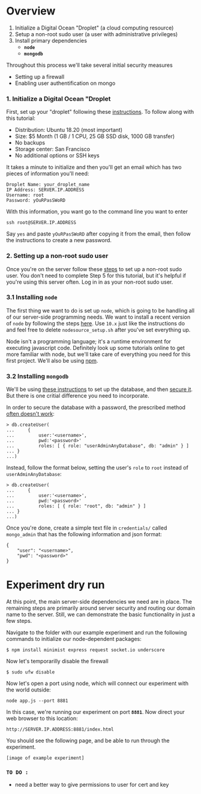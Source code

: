 # Overview

1. Initialize a Digital Ocean "Droplet" (a cloud computing resource)
2. Setup a non-root sudo user (a user with administrative privileges) 
3. Install primary dependencies
	- **`node`** 	
	- **`mongodb`**

Throughout this process we'll take several initial security measures

- Setting up a firewall
- Enabling user authentification on mongo 

### 1. Initialize a Digital Ocean "Droplet

First, set up your "droplet" following these [instructions](https://www.digitalocean.com/docs/droplets/how-to/create/). To follow along with this tutorial: 
	
- Distribution: Ubuntu 18.20  (most important) 
- Size: $5 Month (1 GB / 1 CPU, 25 GB SSD disk, 1000 GB transfer) 
- No backups
- Storage center: San Francisco 
- No additional options or SSH keys
	
It takes a minute to initialize and then you'll get an email which has two pieces of information you'll need: 

```
Droplet Name: your_droplet_name
IP Address: SERVER.IP.ADDRESS 
Username: root
Password: yOuRPasSWoRD 
```

With this information, you want go to the command line you want to enter 

```ssh root@SERVER.IP.ADDRESS```

Say `yes` and paste `yOuRPasSWoRD` after copying it from the email, then follow the instructions  to create a new password. 

### 2. Setting up a non-root sudo user

Once you're on the server follow these [steps](https://www.digitalocean.com/community/tutorials/initial-server-setup-with-ubuntu-18-04) to set up a non-root sudo user. You don't need to complete Step 5 for this tutorial, but it's helpful if you're using this server often. Log in in as your non-root sudo user. 

### 3.1 Installing `node` 

The first thing we want to do is set up `node`, which is going to be handling all of our server-side programming needs. We want to install a recent version of `node` by following the steps [here](https://www.digitalocean.com/community/tutorials/how-to-install-node-js-on-ubuntu-18-04). Use `10.x` just like the instructions do and feel free to delete `nodesource_setup.sh` after you've set everything up.

Node isn't a programming language; it's a runtime environment for executing javascript code. Definitely look up some tutorials online to get more familiar with node, but we'll take care of everything you need for this first project. We'll also be using [npm](https://nodesource.com/blog/an-absolute-beginners-guide-to-using-npm/). 

### 3.2 Installing `mongodb`

We'll be using [these instructions](https://www.digitalocean.com/community/tutorials/how-to-install-mongodb-on-ubuntu-18-04) to set up the database, and then [secure it](https://www.digitalocean.com/community/tutorials/how-to-install-and-secure-mongodb-on-ubuntu-16-04#part-three-configuring-remote-access-(optional)). But there is one critial difference you need to incorporate. 

In order to secure the database with a password, the prescribed method [often doesn't work](https://stackoverflow.com/questions/23943651/mongodb-admin-user-not-authorized):  

```
> db.createUser(
...		{
...			user:'<username>',
...			pwd:'<password>'
... 		roles: [ { role: "userAdminAnyDatabase", db: "admin" } ]
...	}
...)
```

Instead, follow the format below, setting the user's `role` to `root` instead of `userAdminAnyDatabase`: 

```
> db.createUser(
...		{
...			user:'<username>',
...			pwd:'<password>'
... 		roles: [ { role: "root", db: "admin" } ]
...	}
...)
```

Once you're done, create a simple text file in `credentials/` called ` mongo_admin` that has the following information and json format: 

```
{
	"user": "<username>",
	"pwd": "<password>"
}
```

# Experiment dry run

At this point, the main server-side dependencies we need are in place. The remaining steps are primarily around server security and routing our domain name to the server. Still, we can demonstrate the basic functionality in just a few steps. 

Navigate to the folder with our example experiment and run the following commands to initialize our node-dependent packages: 

	$ npm install minimist express request socket.io underscore

Now let's temporarilly disable the firewall

	$ sudo ufw disable
 
Now let's open a port using node, which will connect our experiment with the world outside: 

	node app.js --port 8881

In this case, we're running our experiment on port **`8881`**. Now direct your web browser to this location: 

	http://SERVER.IP.ADDRESS:8881/index.html

You should see the following page, and be able to run through the experiment. 

	[image of example experiment] 

### **`TO DO :`**
- need a better way to give permissions to user for cert and key
